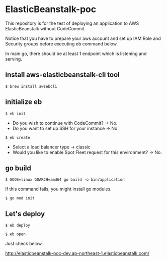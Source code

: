 # ElasticBeanstalk-poc

This repository is for the test of deploying an application to AWS ElasticBeanstalk without CodeCommit.

Notice that you have to prepare your aws account and set up IAM Role and Security groups before executing eb command below.

In main.go, there should be at least 1 endpoint which is listening and serving.

## install aws-elasticbeanstalk-cli tool

```
$ brew install awsebcli
```

## initialize eb

```
$ eb init
```

- Do you wish to continue with CodeCommit? -> No.
- Do you want to set up SSH for your instance -> No.

```
$ eb create
```

- Select a load balancer type -> classic
- Would you like to enable Spot Fleet request for this environment? -> No.

## go build

```
$ GOOS=linux GOARCH=amd64 go build -o bin/application
```

If this command fails, you might install go modules.

```
$ go mod init
```

## Let's deploy

```
$ eb deploy
```

```
$ eb open
```

Just check below.

http://elasticbeanstalk-poc-dev.ap-northeast-1.elasticbeanstalk.com/
